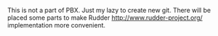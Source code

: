 This is not a part of PBX. Just my lazy to create new git.
There will be placed some parts to make Rudder http://www.rudder-project.org/ implementation more convenient.
